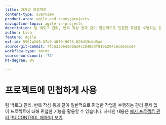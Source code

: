 ```yaml
---
title: 애자일 프로젝트
content-type: overview
product-area: agile-and-teams;projects
navigation-topic: agile-in-projects
description: 팀 백로그 관리, 반복 작성 등과 같이 일반적으로 민첩한 작업을 수행하는 관리 문제 없이 프로젝트에 대해 민첩한 기능을 활용할 수 있습니다.
author: Lisa
feature: Agile
exl-id: 5961a2d8-87c9-48f0-9075-828d19cbd5ad
source-git-commit: 7fc6230643d0a24c3b483df8165294ceca6dcce7
workflow-type: tm+mt
source-wordcount: '74'
ht-degree: 0%

---
```


# 프로젝트에 민첩하게 사용

팀 백로그 관리, 반복 작성 등과 같이 일반적으로 민첩한 작업을 수행하는 관리 문제 없이 프로젝트에 대해 민첩한 기능을 활용할 수 있습니다. 자세한 내용은 [에서 프로젝트 관리 [!UICONTROL 애자일] 보기](../../manage-work/projects/manage-projects/manage-projects-in-agile-view.md).
